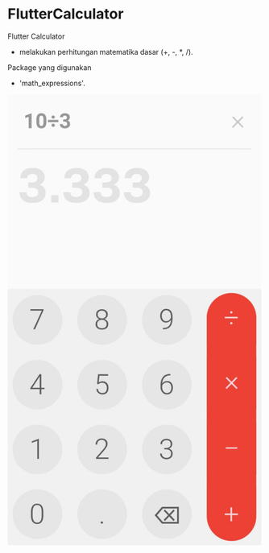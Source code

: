# FlutterCalculator

Flutter Calculator
- melakukan perhitungan matematika dasar (+, -, *, /).

Package yang digunakan
- 'math_expressions'.

![Layout ScreenShot](/images/ss_01.jpeg)